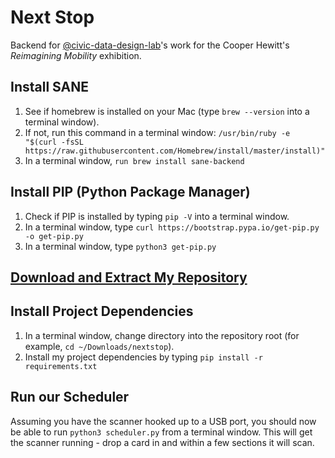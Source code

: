 # Next Stop

Backend for [@civic-data-design-lab](http://github.com/civic-data-design-lab)'s work for the Cooper Hewitt's _Reimagining Mobility_ exhibition.

## Install SANE

1. See if homebrew is installed on your Mac (type `brew --version` into a terminal window).
2. If not, run this command in a terminal window: `/usr/bin/ruby -e "$(curl -fsSL https://raw.githubusercontent.com/Homebrew/install/master/install)"`
3. In a terminal window, `run brew install sane-backend`

## Install PIP (Python Package Manager)

1. Check if PIP is installed by typing `pip -V` into a terminal window.
2. In a terminal window, type `curl https://bootstrap.pypa.io/get-pip.py -o get-pip.py`
3. In a terminal window, type `python3 get-pip.py`

## [Download and Extract My Repository](https://github.com/ericmhuntley/nextstop/archive/master.zip)

## Install Project Dependencies

1. In a terminal window, change directory into the repository root (for example, `cd ~/Downloads/nextstop`).
2. Install my project dependencies by typing `pip install -r requirements.txt`

## Run our Scheduler

Assuming you have the scanner hooked up to a USB port, you should now be able to run `python3 scheduler.py` from a terminal window. This will get the scanner running - drop a card in and within a few sections it will scan.
